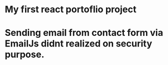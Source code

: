 # My first react portoflio project

# Sending email from contact form via EmailJs didnt realized on security purpose.
